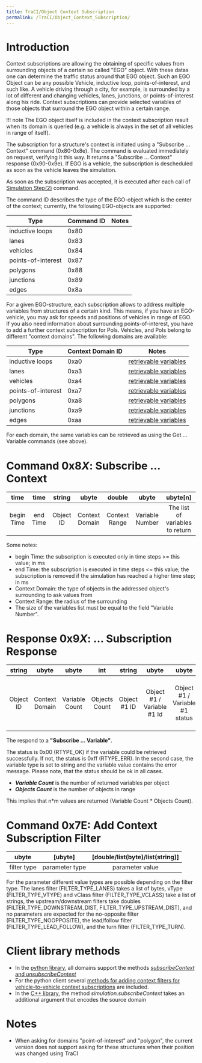 ```yaml
---
title: TraCI/Object Context Subscription
permalink: /TraCI/Object_Context_Subscription/
---
```


# Introduction

Context subscriptions are allowing the obtaining of specific values from
surrounding objects of a certain so called "EGO" object. With these
datas one can determine the traffic status around that EGO object. Such
an EGO Object can be any possible Vehicle, inductive loop,
points-of-interest, and such like. A vehicle driving through a city, for
example, is surrounded by a lot of different and changing vehicles,
lanes, junctions, or points-of-interest along his ride. Context
subscriptions can provide selected variables of those objects that
surround the EGO object within a certain range.

!!! note
    The EGO object itself is included in the context subscription result when its domain is queried (e.g. a vehicle is always in the set of all vehicles in range of itself).

The subscription for a structure's context is initiated using a
"Subscribe ... Context" command (0x80-0x8e). The command is evaluated
immediately on request, verifying it this way. It returns a "Subscribe
... Context" response (0x90-0x9e). If EGO is a vehicle, the subscription
is descheduled as soon as the vehicle leaves the simulation.

As soon as the subscription was accepted, it is executed after each call
of [Simulation
Step(2)](../TraCI/Control-related_commands.md#command_0x02_simulation_step)
command.

The command ID describes the type of the EGO-object which is the center
of the context; currently, the following EGO-objects are supported:

| Type               | Command ID | Notes |
| ------------------ | ---------- | ----- |
| inductive loops    | 0x80       |       |
| lanes              | 0x83       |       |
| vehicles           | 0x84       |       |
| points-of-interest | 0x87       |       |
| polygons           | 0x88       |       |
| junctions          | 0x89       |       |
| edges              | 0x8a       |       |

For a given EGO-structure, each subscription allows to address multiple
variables from structures of a certain kind. This means, if you have an
EGO-vehicle, you may ask for speeds and positions of vehicles in range
of EGO. If you also need information about surrounding
points-of-interest, you have to add a further context subscription for
PoIs. Vehicles, and PoIs belong to different "context domains". The
following domains are available:

| Type               | Context Domain ID | Notes                                                            |
| ------------------ | ----------------- | ---------------------------------------------------------------- |
| inductive loops    | 0xa0              | [retrievable variables](../TraCI/Induction_Loop_Value_Retrieval.md) |
| lanes              | 0xa3              | [retrievable variables](../TraCI/Lane_Value_Retrieval.md)           |
| vehicles           | 0xa4              | [retrievable variables](../TraCI/Vehicle_Value_Retrieval.md)        |
| points-of-interest | 0xa7              | [retrievable variables](../TraCI/POI_Value_Retrieval.md)            |
| polygons           | 0xa8              | [retrievable variables](../TraCI/Polygon_Value_Retrieval.md)        |
| junctions          | 0xa9              | [retrievable variables](../TraCI/Junction_Value_Retrieval.md)       |
| edges              | 0xaa              | [retrievable variables](../TraCI/Edge_Value_Retrieval.md)           |


For each domain, the same variables can be retrieved as using the Get
... Variable commands (see above).

# Command 0x8*X*: Subscribe ... Context

|    time    |   time   |  string   |     ubyte      |    double     |      ubyte      |           ubyte\[n\]            |
| :--------: | :------: | :-------: | :------------: | :-----------: | :-------------: | :-----------------------------: |
| begin Time | end Time | Object ID | Context Domain | Context Range | Variable Number | The list of variables to return |

Some notes:

- begin Time: the subscription is executed only in time steps \>= this
  value; in ms
- end Time: the subscription is executed in time steps <= this value;
  the subscription is removed if the simulation has reached a higher
  time step; in ms
- Context Domain: the type of objects in the addressed object's
  surrounding to ask values from
- Context Range: the radius of the surrounding
- The size of the variables list must be equal to the field "Variable
  Number".

# Response 0x9*X*: ... Subscription Response

|  string   |     ubyte      |     ubyte      |      int      |    string     |            ubyte             |              ubyte               |                    ubyte                     |       <return_type\>       | ... |            ubyte             |              ubyte               |                    ubyte                     |       <return_type\>       | ... |    string     |            ubyte             |              ubyte               |                    ubyte                     |       <return_type\>       | ... |            ubyte             |              ubyte               |                    ubyte                     |       <return_type\>       |
| :-------: | :------------: | :------------: | :-----------: | :-----------: | :--------------------------: | :------------------------------: | :------------------------------------------: | :-----------------------: | :-: | :--------------------------: | :------------------------------: | :------------------------------------------: | :-----------------------: | :-: | :-----------: | :--------------------------: | :------------------------------: | :------------------------------------------: | :-----------------------: | :-: | :--------------------------: | :------------------------------: | :------------------------------------------: | :-----------------------: |
| Object ID | Context Domain | Variable Count | Objects Count | Object \#1 ID | Object \#1 / Variable \#1 Id | Object \#1 / Variable \#1 status | Object \#1 / Return type of the variable \#1 | Object \#1 / <VALUE\#1\> | ... | Object \#1 / Variable \#n Id | Object \#1 / Variable \#n status | Object \#1 / Return type of the variable \#n | Object \#1 / <VALUE\#n\> | ... | Object \#m ID | Object \#m / Variable \#1 Id | Object \#m / Variable \#1 status | Object \#m / Return type of the variable \#1 | Object \#m / <VALUE\#1\> | ... | Object \#m / Variable \#n Id | Object \#m / Variable \#n status | Object \#m / Return type of the variable \#n | Object \#m / <VALUE\#n\> |

The respond to a **"Subscribe ... Variable"**.

The status is 0x00 (RTYPE_OK) if the variable could be retrieved
successfully. If not, the status is 0xff (RTYPE_ERR). In the second
case, the variable type is set to string and the variable value contains
the error message. Please note, that the status should be ok in all
cases.

- ***Variable Count*** is the number of returned variables per object
- ***Objects Count*** is the number of objects in range

This implies that n\*m values are returned (Variable Count \* Objects
Count).

# Command 0x7E: Add Context Subscription Filter

|    ubyte    |   \[ubyte\]    | \[double/list(byte)/list(string)\] |
| :---------: | :------------: | :--------------------------------: |
| filter type | parameter type |          parameter value           |

For the parameter different value types are possible depending on the
filter type. The lanes filter (FILTER_TYPE_LANES) takes a list of
bytes, vType (FILTER_TYPE_VTYPE) and vClass filter
(FILTER_TYPE_VCLASS) take a list of strings, the upstream/downstream
filters take doubles (FILTER_TYPE_DOWNSTREAM_DIST,
FILTER_TYPE_UPSTREAM_DIST), and no parameters are expected for the
no-opposite filter (FILTER_TYPE_NOOPPOSITE), the lead/follow filter
(FILTER_TYPE_LEAD_FOLLOW), and the turn filter (FILTER_TYPE_TURN).

# Client library methods

- In the [python
  library](../TraCI/Interfacing_TraCI_from_Python.md#context_subscriptions),
  all domains support the methods [*subscribeContext* and
  *unsubscribeContext*](http://sumo.dlr.de/daily/pydoc/traci.domain.html#Domain)
- For the python client several [methods for adding context filters
  for vehicle-to-vehicle context
  subscriptions](http://sumo.dlr.de/daily/pydoc/traci._vehicle.html#VehicleDomain-addSubscriptionFilterCFManeuver)
  are included.
- In the [C++ library](../TraCI/C++TraCIAPI.md), the method
  *simulation.subscribeContext* takes an additional argument that
  encodes the source domain

# Notes

- When asking for domains "point-of-interest" and "polygon", the
  current version does not support asking for these structures when
  their position was changed using TraCI